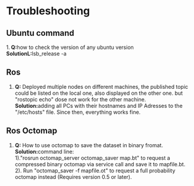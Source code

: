 # Troubleshooting
## Ubuntu command
1.<b> Q:</b>how to check the version of any ubuntu version </br>
<b> SolutionL:</b>lsb_release -a

## Ros
1. <b>Q:</b> Deployed multiple nodes on different machines, the published topic could be listed on the local one, 
also displayed on the other one. but "rostopic echo" dose not work for the other machine. </br>
<b>Solution:</b>adding all PCs with their hostnames and IP Adresses to the "/etc/hosts" file. Since then, everything works fine. 
## Ros Octomap
1. <b>Q:</b> How to use octomap to save the dataset in binary fromat. </br>
<b>Solution:</b>command line:  
1)."rosrun octomap_server octomap_saver map.bt" to request a compressed binary octomap via service call and save it to mapfile.bt.</br>
2). Run "octomap_saver -f mapfile.ot" to request a full probability octomap instead (Requires version 0.5 or later).</br>
